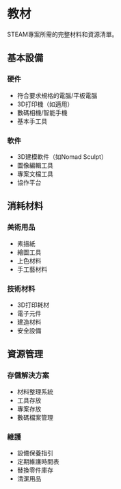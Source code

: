 # 教材

STEAM專案所需的完整材料和資源清單。

## 基本設備

### 硬件
- 符合要求規格的電腦/平板電腦
- 3D打印機（如適用）
- 數碼相機/智能手機
- 基本手工具

### 軟件
- 3D建模軟件（如Nomad Sculpt）
- 圖像編輯工具
- 專案文檔工具
- 協作平台

## 消耗材料

### 美術用品
- 素描紙
- 繪圖工具
- 上色材料
- 手工藝材料

### 技術材料
- 3D打印耗材
- 電子元件
- 建造材料
- 安全設備

## 資源管理

### 存儲解決方案
- 材料整理系統
- 工具存放
- 專案存放
- 數碼檔案管理

### 維護
- 設備保養指引
- 定期維護時間表
- 替換零件庫存
- 清潔用品 